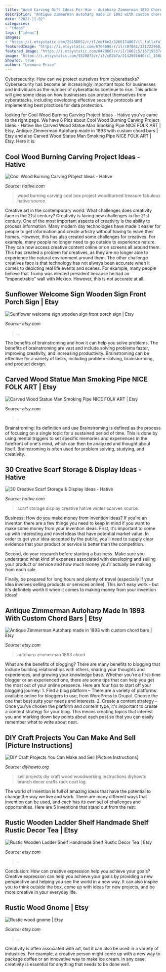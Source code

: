 ```yaml
---
title: "Wood Carving Gift Ideas For Him - Autoharp Zimmerman 1893 Chord"
description: "Antique zimmerman autoharp made in 1893 with custom chord bars"
date: "2022-11-02"
categories:
- "ideas"
tags: ["ideas"]
images:
- "https://i.etsystatic.com/26158052/r/il/edf6e2/3266174007/il_fullxfull.3266174007_ekng.jpg"
featuredImage: "https://i.etsystatic.com/6764690/r/il/c07861/331722960/il_fullxfull.331722960.jpg"
featured_image: "https://i.etsystatic.com/8478667/r/il/1662c5/1671953743/il_794xN.1671953743_pcg1.jpg"
image: "https://i.etsystatic.com/5520873/r/il/c82b7a/2142981640/il_1588xN.2142981640_42an.jpg"
ShowToc: true
author: "Leonora Price"
---
```



Cybersecurity: How can we protect ourselves from cyberattacks?
Cybersecurity has become an increasingly important topic for businesses and individuals as the number of cyberattacks continue to rise. This article will give some ideas on how businesses can protect themselves from cyberattacks, including developing effective security protocols and implementing best practices for data protection.

	

		
looking for Cool Wood Burning Carving Project Ideas - Hative you've came to the right page. We have 8 Pics about Cool Wood Burning Carving Project Ideas - Hative like Carved Wood Statue Man Smoking Pipe NICE FOLK ART | Etsy, Antique Zimmerman Autoharp made in 1893 with custom chord bars | Etsy and also Carved Wood Statue Man Smoking Pipe NICE FOLK ART | Etsy. Here it is:
		
    
## Cool Wood Burning Carving Project Ideas - Hative

<img loading=lazy src="https://hative.com/wp-content/uploads/2015/01/wood-burning/4-wood-burning.jpg" onerror="this.onerror=null;this.src='https://tse3.mm.bing.net/th?id=OIP.cT0xocNqXe6jaT_HeZPAXQHaFd&amp;pid=15.1';" alt="Cool Wood Burning Carving Project Ideas - Hative">

_Source: hative.com_

>wood burning carving cool box project woodburned treasure fabulous hative source. 

	

Creative art in the contemporary world: What challenges does creativity face in the 21st century?
Creativity is facing new challenges in the 21st century. One of the most important aspects of creativity is the ability to process information. Many modern day technologies have made it easier for people to get information and create artistry without having to leave their homes. However, this has also created some challenges for creatives. For example, many people no longer need to go outside to experience nature. They can now access creative content online or on screens all around them. This has created a problem for creatives, as they are no longer able to experience the natural environment around them. The other challenge creatives face is that technology has not always been accurate when it comes to depicting real life events and scenes. For example, many people believe that Trump was elected president because he had an "impenetrable" wall with Mexico. However, this is not accurate at all.

    
## Sunflower Welcome Sign Wooden Sign Front Porch Sign | Etsy

<img loading=lazy src="https://i.etsystatic.com/26158052/r/il/edf6e2/3266174007/il_fullxfull.3266174007_ekng.jpg" onerror="this.onerror=null;this.src='https://tse2.mm.bing.net/th?id=OIP.7NOWvhHLUHrdHw4upTf63AHaJ4&amp;pid=15.1';" alt="Sunflower welcome sign wooden sign front porch sign | Etsy">

_Source: etsy.com_

>. 

	

The benefits of brainstroming and how it can help you solve problems.
The benefits of brainstroming are vast and include solving problems faster, improving creativity, and increasing productivity. Brainstroming can be effective for a variety of tasks, including problem-solving, brainstorming, and product design.

    
## Carved Wood Statue Man Smoking Pipe NICE FOLK ART | Etsy

<img loading=lazy src="https://i.etsystatic.com/6764690/r/il/c07861/331722960/il_fullxfull.331722960.jpg" onerror="this.onerror=null;this.src='https://tse2.mm.bing.net/th?id=OIP.vYAPmFvRqQS2IM-aeNm-KQHaJ4&amp;pid=15.1';" alt="Carved Wood Statue Man Smoking Pipe NICE FOLK ART | Etsy">

_Source: etsy.com_

>. 

	

Brainstroming: Its definition and use
Brainstroming is defined as the process of focusing on a single topic for a sustained period of time. This is done by using mental triggers to set specific memories and experiences in the forefront of one's mind, which can then be analyzed and thought about Itself. Brainstroming is often used for problem solving, studying, and creativity.

    
## 30 Creative Scarf Storage &amp; Display Ideas - Hative

<img loading=lazy src="https://hative.com/wp-content/uploads/2015/03/scarf-storage-ideas/4-creative-scarf-storage-and-display-ideas.jpg" onerror="this.onerror=null;this.src='https://tse3.mm.bing.net/th?id=OIP.rnm8gfVyBMAJM-78RhnqxwHaJ4&amp;pid=15.1';" alt="30 Creative Scarf Storage &amp; Display Ideas - Hative">

_Source: hative.com_

>scarf storage display creative hative winter scarves source. 

	

Business: How do you make money from invention ideas?
If you're an inventor, there are a few things you need to keep in mind if you want to make some money from your invention ideas. 
First, it's important to come up with interesting and novel ideas that have potential market value. In order to get your idea accepted by the public, you'll need to supply clear evidence that your product or service is better than the competition.

Second, do your research before starting a business. Make sure you understand what kind of expenses associated with developing and selling your product or service and how much money you'll actually be making from each sale.

Finally, be prepared for long hours and plenty of travel (especially if your idea involves selling products or services online). This isn't easy work - but it's definitely worth it when it comes to making money from your invention ideas!

    
## Antique Zimmerman Autoharp Made In 1893 With Custom Chord Bars | Etsy

<img loading=lazy src="https://i.etsystatic.com/5520873/r/il/c82b7a/2142981640/il_1588xN.2142981640_42an.jpg" onerror="this.onerror=null;this.src='https://tse4.mm.bing.net/th?id=OIP.5HiUg3TXWsd37ZHmQfs2NAHaLH&amp;pid=15.1';" alt="Antique Zimmerman Autoharp made in 1893 with custom chord bars | Etsy">

_Source: etsy.com_

>autoharp zimmerman 1893 chord. 

	

What are the benefits of blogging?
There are many benefits to blogging that include building relationships with others, sharing your thoughts and experiences, and growing your knowledge base. Whether you're a first-time blogger or an experienced one, there are some tips that can help you get the most out of your online presence. Here are four tips to start off your blogging journey: 1. Find a blog platform – There are a variety of platforms available online for bloggers to use, from WordPress to Drupal. Choose the one that best suits your needs and interests. 2. Create a content strategy – Once you've chosen the platform and content type, it's important to create a content strategy for your blog. This means creating topics that interest you and marking down key points about each post so that you can easily remember what to write about next. 
    
## DIY Craft Projects You Can Make And Sell [Picture Instructions]

<img loading=lazy src="http://www.diyhowto.org/wp-content/uploads/DIYHowto-DIY-Craft-Projects-You-Can-Make-and-Sell-11.jpg" onerror="this.onerror=null;this.src='https://tse3.mm.bing.net/th?id=OIP.vW-CkdA82Uedd6EitJdzRQHaKZ&amp;pid=15.1';" alt="DIY Craft Projects You Can Make and Sell [Picture Instructions]">

_Source: diyhowto.org_

>sell projects diy craft wood woodworking instructions diyhowto branch decor crafts rack coat log. 

	

The world of invention is full of amazing ideas that have the potential to change the way we live and work. There are many different ways that invention can be used, and each has its own set of challenges and opportunities. Here are 5 inventions that stand out from the rest:

    
## Rustic Wooden Ladder Shelf Handmade Shelf Rustic Decor Tea | Etsy

<img loading=lazy src="https://i.etsystatic.com/8478667/r/il/1662c5/1671953743/il_794xN.1671953743_pcg1.jpg" onerror="this.onerror=null;this.src='https://tse3.mm.bing.net/th?id=OIP.eTNH5au45MJNanPWcv1rWwHaJ4&amp;pid=15.1';" alt="Rustic Wooden Ladder Shelf Handmade Shelf Rustic Decor Tea | Etsy">

_Source: etsy.com_

>. 

	

Conclusion: How can creative expression help you achieve your goals?
Creative expression can help you achieve your goals by providing a new perspective and helping you see the world in a new way. It can also inspire you to think outside the box, come up with ideas for new projects, and be more creative in your everyday life.

    
## Rustic Wood Gnome | Etsy

<img loading=lazy src="https://i.etsystatic.com/8727362/r/il/79ee78/2818412796/il_1588xN.2818412796_9yv1.jpg" onerror="this.onerror=null;this.src='https://tse2.mm.bing.net/th?id=OIP.Hvgh7CN4TMKd132WyV5o8wHaJ3&amp;pid=15.1';" alt="Rustic wood gnome | Etsy">

_Source: etsy.com_

>. 

	

Creativity is often associated with art, but it can also be used in a variety of industries. For example, a creative person might come up with a new way to package coffee or an innovative way to make ice cream. In any case, creativity is essential for anything that needs to be done well.

